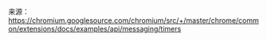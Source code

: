 来源： 
https://chromium.googlesource.com/chromium/src/+/master/chrome/common/extensions/docs/examples/api/messaging/timers